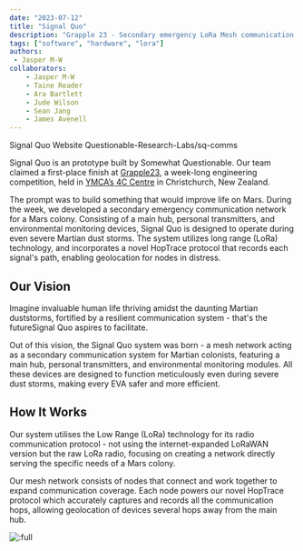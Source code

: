 ```yaml
---
date: "2023-07-12"
title: "Signal Quo"
description: "Grapple 23 - Secondary emergency LoRa Mesh communication network designed for Mars."
tags: ["software", "hardware", "lora"]
authors:
 - Jasper M-W
collaborators:
    - Jasper M-W
    - Taine Reader
    - Ara Bartlett
    - Jude Wilson
    - Sean Jang
    - James Avenell
---
```


<script lang="ts">
    import MarkdownLink from "$md/MarkdownLink.svelte";
</script>

<MarkdownLink href="https://signalquo.qrl.nz/" color="#434f91">Signal Quo Website</MarkdownLink>
<MarkdownLink href="https://github.com/Questionable-Research-Labs/sq-comms.git">Questionable-Research-Labs/sq-comms</MarkdownLink>

Signal Quo is an prototype built by Somewhat Questionable. Our team claimed a first-place finish at [Grapple23](https://ymcachch.org.nz/grapple/), a week-long engineering competition, held in [YMCA’s 4C Centre](https://4c.nz/) in Christchurch, New Zealand.

The prompt was to build something that would improve life on Mars. During the week, we developed a secondary emergency communication network for a Mars colony. Consisting of a main hub, personal transmitters, and environmental monitoring devices, Signal Quo is designed to operate during even severe Martian dust storms. The system utilizes long range (LoRa) technology, and incorporates a novel HopTrace protocol that records each signal's path, enabling geolocation for nodes in distress.

## Our Vision
Imagine invaluable human life thriving amidst the daunting Martian duststorms, fortified by a resilient communication system - that's the futureSignal Quo aspires to facilitate.

Out of this vision, the Signal Quo system was born - a mesh network acting as a secondary communication system for Martian colonists, featuring a main hub, personal transmitters, and environmental monitoring modules. All these devices are designed to function meticulously even during severe dust storms, making every EVA safer and more efficient.

## How It Works
Our system utilises the Low Range (LoRa) technology for its radio communication protocol - not using the internet-expanded LoRaWAN version but the raw LoRa radio, focusing on creating a network directly serving the specific needs of a Mars colony.

Our mesh network consists of nodes that connect and work together to expand communication coverage. Each node powers our novel HopTrace protocol which accurately captures and records all the communication hops, allowing geolocation of devices several hops away from the main hub.

![:full](./photoGallary/)